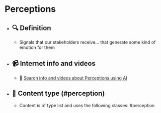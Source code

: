 # Perceptions
- ## 🔍 Definition
  - Signals that our stakeholders receive... that generate some kind of emotion for them
- ## 📹 Internet info and videos
  - 🤖 [Search info and videos about Perceptions using AI](https://www.perplexity.ai/search?q=videos+about+Perceptions:+Signals+that+our+stakeholders+receive...that+generate+some+type+of+emotion+for+them
)
- ## 📰 Content type (#perception)
  - Content is of type list and uses the following classes: #perception

